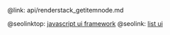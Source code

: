 @link: api/renderstack_getitemnode.md

@seolinktop: [javascript ui framework](https://webix.com)
@seolink: [list ui](https://webix.com/widget/list/)